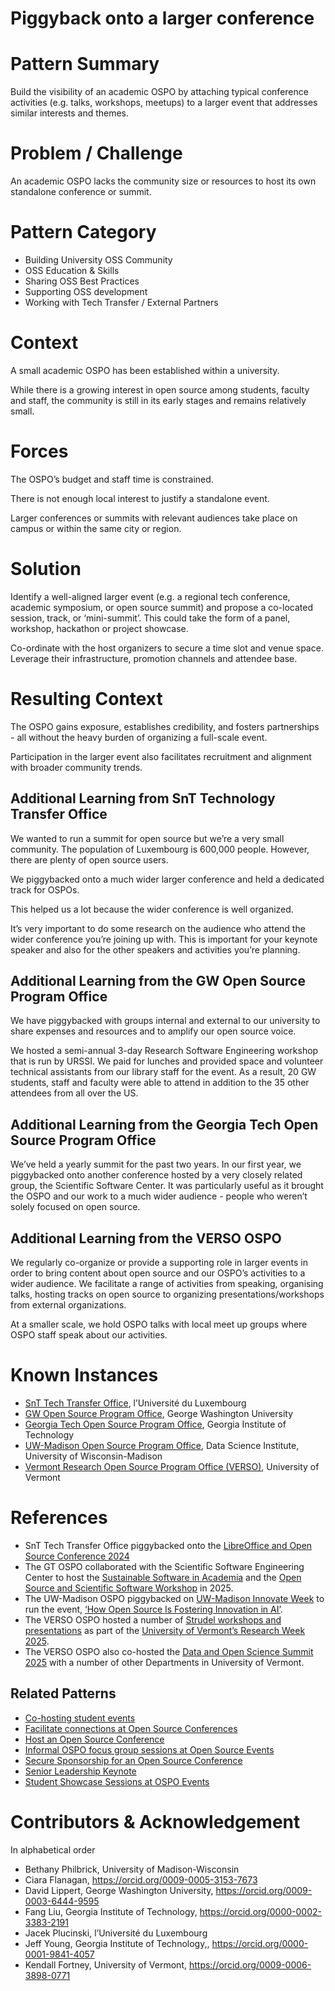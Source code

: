 # Piggyback onto a larger conference

# Pattern Summary

Build the visibility of an academic OSPO by attaching typical conference activities (e.g. talks, workshops, meetups) to a larger event that addresses similar interests and themes.

# Problem / Challenge

An academic OSPO lacks the community size or resources to host its own standalone conference or summit.

# Pattern Category

- Building University OSS Community
- OSS Education & Skills  
- Sharing OSS Best Practices  
- Supporting OSS development  
- Working with Tech Transfer / External Partners  

# Context

A small academic OSPO has been established within a university. 

While there is a growing interest in open source among students, faculty and staff, the community is still in its early stages and remains relatively small.

# Forces

The OSPO’s budget and staff time is constrained.

There is not enough local interest to justify a standalone event.

Larger conferences or summits with relevant audiences take place on campus or within the same city or region. 

# Solution
Identify a well-aligned larger event (e.g. a regional tech conference, academic symposium, or open source summit) and propose a co-located session, track, or ‘mini-summit’. This could take the form of a panel, workshop, hackathon or project showcase.

Co-ordinate with the host organizers to secure a time slot and venue space. Leverage their infrastructure, promotion channels and attendee base. 

# Resulting Context
The OSPO gains exposure, establishes credibility, and fosters partnerships - all without the heavy burden of organizing a full-scale event. 

Participation in the larger event also facilitates recruitment and alignment with broader community trends. 

## Additional Learning from SnT Technology Transfer Office
We wanted to run a summit for open source but we’re a very small community. The population of Luxembourg is 600,000 people. However, there are plenty of open source users. 

We piggybacked onto a much wider larger conference and held a dedicated track for OSPOs. 

This helped us a lot because the wider conference is well organized. 

It’s very important to do some research on the audience who attend the wider conference you’re joining up with. This is important for your keynote speaker and also for the other speakers and activities you’re planning.

## Additional Learning from the GW Open Source Program Office
We have piggybacked with groups internal and external to our university to share expenses and resources and to amplify our open source voice.

We hosted a semi-annual 3-day Research Software Engineering workshop that is run by URSSI.  We paid for lunches and provided space and volunteer technical assistants from our library staff for the event.  As a result, 20 GW students, staff and faculty were able to attend in addition to the 35 other attendees from all over the US.

## Additional Learning from the Georgia Tech Open Source Program Office
We’ve held a yearly summit for the past two years. In our first year, we piggybacked onto another conference hosted by a very closely related group, the Scientific Software Center. It was particularly useful as it brought the OSPO and our work to a much wider audience - people who weren’t solely focused on open source.

## Additional Learning from the VERSO OSPO
We regularly co-organize or provide a supporting role in larger events in order to bring content about open source and our OSPO’s activities to a wider audience. We facilitate a range of activities from speaking, organising talks, hosting tracks on open source to organizing presentations/workshops from external organizations. 

At a smaller scale, we hold OSPO talks with local meet up groups where OSPO staff speak about our activities.

# Known Instances
* [SnT Tech Transfer Office](https://www.uni.lu/snt-en/), l’Université du Luxembourg
* [GW Open Source Program Office](https://ospo.gwu.edu/), George Washington University
* [Georgia Tech Open Source Program Office](https://ospo.cc.gatech.edu/), Georgia Institute of Technology
* [UW-Madison Open Source Program Office](https://ospo.wisc.edu/), Data Science Institute, University of Wisconsin-Madison
* [Vermont Research Open Source Program Office (VERSO)](https://verso.w3.uvm.edu/), University of Vermont

# References
* SnT Tech Transfer Office piggybacked onto the [LibreOffice and Open Source Conference 2024](https://www.uni.lu/snt-en/events/open-source-conference-2024/)
* The GT OSPO collaborated with the Scientific Software Engineering Center to host the [Sustainable Software in Academia](https://ssecenter.cc.gatech.edu/georgia-tech-scientific-software-2024-workshop/) and the [Open Source and Scientific Software Workshop](https://ospo.cc.gatech.edu/ospo-sse-workshop-2025/) in 2025.
* The UW-Madison OSPO piggybacked on [UW-Madison Innovate Week](https://innovate.wisc.edu/uw-madison-innovate-week/) to run the event, [‘How Open Source Is Fostering Innovation in AI’](https://ospo.wisc.edu/blog/2024/AI/).
* The VERSO OSPO hosted a number of [Strudel workshops and presentations](https://verso.w3.uvm.edu/research-week-2025-strudel-ux-workshops/) as part of the [University of Vermont’s Research Week 2025](https://www.uvm.edu/ovpr/research-week). 
* The VERSO OSPO also co-hosted the [Data and Open Science Summit 2025](https://verso.w3.uvm.edu/data-open-science-summit/) with a number of other Departments in University of Vermont.

## Related Patterns
* [Co-hosting student events](https://github.com/CURIOSSorg/curioss-patterns/blob/main/cohosting-student-events.md)
* [Facilitate connections at Open Source Conferences](https://github.com/CURIOSSorg/curioss-patterns/blob/main/facilitate-connections-at-open-source-conferences.md)
* [Host an Open Source Conference](https://github.com/CURIOSSorg/curioss-patterns/blob/main/host-an-open-source-conference.md)
* [Informal OSPO focus group sessions at Open Source Events](https://github.com/CURIOSSorg/curioss-patterns/blob/main/informal-ospo-focus-groups-at-open-source-events.md)
* [Secure Sponsorship for an Open Source Conference](https://github.com/CURIOSSorg/curioss-patterns/blob/main/secure-sponsorship-for-an-open-source-conference.md)
* [Senior Leadership Keynote](https://github.com/CURIOSSorg/curioss-patterns/blob/main/senior-leadership-keynote.md)
* [Student Showcase Sessions at OSPO Events](https://github.com/CURIOSSorg/curioss-patterns/blob/main/student-showcase-sessions-at-ospo-events.md)

# Contributors & Acknowledgement
In alphabetical order

* Bethany Philbrick, University of Madison-Wisconsin
* Ciara Flanagan, https://orcid.org/0009-0005-3153-7673
* David Lippert, George Washington University, https://orcid.org/0009-0003-6444-9595
* Fang Liu, Georgia Institute of Technology, https://orcid.org/0000-0002-3383-2191 
* Jacek Plucinski, l’Université du Luxembourg
* Jeff Young, Georgia Institute of Technology,, https://orcid.org/0000-0001-9841-4057
* Kendall Fortney, University of Vermont, https://orcid.org/0009-0006-3898-0771


